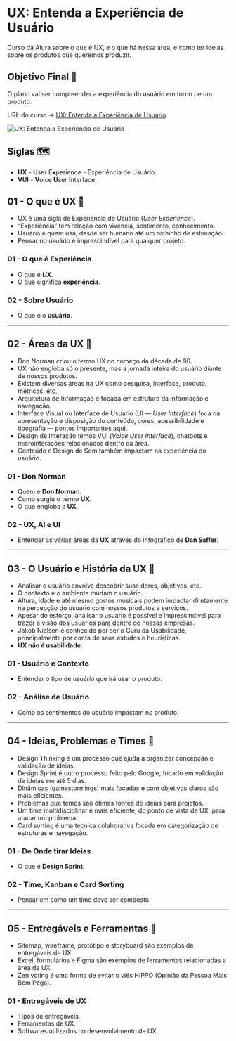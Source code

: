 # UX: Entenda a Experiência de Usuário

Curso da Alura sobre o que é UX, e o que há nessa área, e como ter ideias sobre os produtos que queremos produzir.

## Objetivo Final &#x1F3AF;

O plano vai ser compreender a experiência do usuário em torno de um produto.

URL do curso -> [UX: Entenda a Experiência de Usuário](https://cursos.alura.com.br/course/fundamentos-ux-entendendo-experiencia-usuario)

![UX: Entenda a Experiência de Usuário](https://www.alura.com.br/assets/api/share/curso-fundamentos-ux-entendendo-experiencia-usuario.png)

## Siglas &#x1F5FA;
* **UX** - **U**ser E**x**perience - Experiência de Usuário.
* **VUI** - **V**oice **U**ser **I**nterface.

## 01 - O que é UX &#x1F516;
* UX é uma sigla de Experiência de Usuário (*User Experience*).
* “Experiência” tem relação com vivência, sentimento, conhecimento.
* Usuário é quem usa, desde ser humano até um bichinho de estimação.
* Pensar no usuário é imprescindível para qualquer projeto.

### 01 - O que é Experiência
* O que é ***UX***.
* O que significa **experiência**.

### 02 - Sobre Usuário
* O que é o **usuário**.

***

## 02 - Áreas da UX &#x1F516;
* Don Norman criou o termo UX no começo da década de 90.
* UX não engloba só o presente, mas a jornada inteira do usuário diante de nossos produtos.
* Existem diversas áreas na UX como pesquisa, interface, produto, métricas, etc.
* Arquitetura de Informação é focada em estrutura da informação e navegação.
* Interface Visual ou Interface de Usuário (UI — *User Interface*) foca na apresentação e disposição do conteúdo, cores, acessibilidade e tipografia — pontos importantes aqui.
* Design de Interação temos VUI (*Voice User Interface*), chatbots e microinterações relacionados dentro da área.
* Conteúdo e Design de Som também impactam na experiência do usuário.

### 01 - Don Norman
* Quem é **Don Norman**.
* Como surgiu o termo **UX**.
* O que engloba a **UX**.

### 02 - UX, AI e UI
* Entender as várias áreas da **UX** através do infográfico de **Dan Saffer**.

***

## 03 - O Usuário e História da UX &#x1F516;
* Analisar o usuário envolve descobrir suas dores, objetivos, etc.
* O contexto e o ambiente mudam o usuário.
* Altura, idade e até mesmo gostos musicais podem impactar diretamente na percepção do usuário com nossos produtos e serviços.
* Apesar do esforço, analisar o usuário é possível e imprescindível para trazer a visão dos usuários para dentro de nossas empresas.
* Jakob Nielsen é conhecido por ser o Guru da Usabilidade, principalmente por conta de seus estudos e heurísticas.
* **UX não é usabilidade**.

### 01 - Usuário e Contexto
* Entender o tipo de usuário que irá usar o produto.

### 02 - Análise de Usuário
* Como os sentimentos do usuário impactam no produto.

***

## 04 - Ideias, Problemas e Times &#x1F516;
* Design Thinking é um processo que ajuda a organizar concepção e validação de ideias.
* Design Sprint é outro processo feito pelo Google, focado em validação de ideias em até 5 dias.
* Dinâmicas (gamestormings) mais focadas e com objetivos claros são mais eficientes.
* Problemas que temos são ótimas fontes de idéias para projetos.
* Um time multidisciplinar é mais eficiente, do ponto de vista de UX, para atacar um problema.
* Card sorting é uma técnica colaborativa focada em categorização de estruturas e navegação.

### 01 - De Onde tirar Ideias
* O que é **Design Sprint**.

### 02 - Time, Kanban e Card Sorting
* Pensar em como um time deve ser composto.

***

## 05 - Entregáveis e Ferramentas &#x1F516;
* Sitemap, wireframe, protótipo e storyboard são exemplos de entregáveis de UX.
* Excel, formulários e Figma são exemplos de ferramentas relacionadas a área de UX.
* Zen voting é uma forma de evitar o viés HIPPO (Opinião da Pessoa Mais Bem Paga).

### 01 - Entregáveis de UX
* Tipos de entregáveis.
* Ferramentas de UX.
* Softwares utilizados no desenvolvimento de UX.